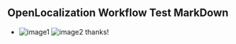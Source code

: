 ## OpenLocalization Workflow Test MarkDown
* ![image1](.\3fea9513-a2ac-4b62-a24c-b9a68cb38de9.PNG)   ![image2](.\c0db97c9-3e07-4408-b42c-5e0333b4c6b9.png) 
thanks!